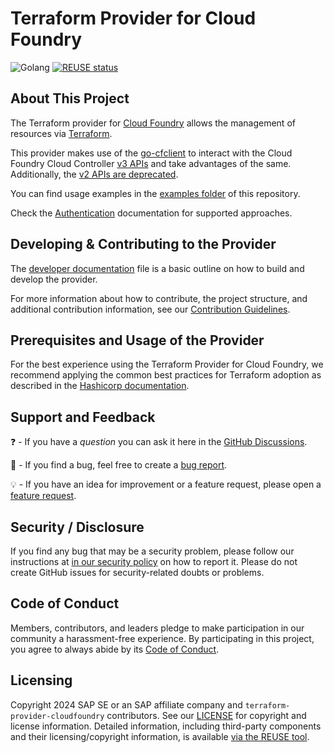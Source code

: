 # Terraform Provider for Cloud Foundry

![Golang](https://img.shields.io/badge/Go-1.22-informational)
[![REUSE status](https://api.reuse.software/badge/github.com/SAP/terraform-provider-cloudfoundry)](https://api.reuse.software/info/github.com/SAP/terraform-provider-cloudfoundry)

## About This Project

The Terraform provider for [Cloud Foundry](https://www.cloudfoundry.org/) allows the management of resources via [Terraform](https://terraform.io/).

This provider makes use of the [go-cfclient](https://github.com/cloudfoundry-community/go-cfclient) to interact with the Cloud Foundry Cloud Controller [v3 APIs](https://v3-apidocs.cloudfoundry.org/version/3.159.0/index.html) and take advantages of the same. Additionally, the [v2 APIs are deprecated](https://apidocs.cloudfoundry.org/16.22.0/).

You can find usage examples in the [examples folder](examples/) of this repository.

Check the [Authentication](docs/guides/Authentication.md) documentation for supported approaches.

## Developing & Contributing to the Provider

The [developer documentation](DEVELOPER.md) file is a basic outline on how to build and develop the provider. 

For more information about how to contribute, the project structure, and additional contribution information, see our [Contribution Guidelines](CONTRIBUTING.md).

## Prerequisites and Usage of the Provider

For the best experience using the Terraform Provider for Cloud Foundry, we recommend applying the common best practices for Terraform adoption as described in the [Hashicorp documentation](https://developer.hashicorp.com/well-architected-framework/operational-excellence/operational-excellence-terraform-maturity).

## Support and Feedback

❓ - If you have a *question* you can ask it here in the [GitHub Discussions](https://github.com/SAP/terraform-provider-cloudfoundry/discussions/).

🐞 - If you find a bug, feel free to create a [bug report](https://github.com/SAP/terraform-provider-cloudfoundry/issues/new?assignees=&labels=bug%2Cneeds-triage&projects=&template=bug_report.yml&title=%5BBUG%5D).

💡 - If you have an idea for improvement or a feature request, please open a [feature request](https://github.com/SAP/terraform-provider-cloudfoundry/issues/new?assignees=&labels=enhancement%2Cneeds-triage&projects=&template=feature_request.yml&title=%5BFEATURE%5D).

## Security / Disclosure

If you find any bug that may be a security problem, please follow our instructions at [in our security policy](https://github.com/SAP/terraform-provider-cloudfoundry/security/policy) on how to report it. Please do not create GitHub issues for security-related doubts or problems.

## Code of Conduct

Members, contributors, and leaders pledge to make participation in our community a harassment-free experience. By participating in this project, you agree to always abide by its [Code of Conduct](https://github.com/SAP/.github/blob/main/CODE_OF_CONDUCT.md).

## Licensing

Copyright 2024 SAP SE or an SAP affiliate company and `terraform-provider-cloudfoundry` contributors. See our [LICENSE](LICENSE) for copyright and license information. Detailed information, including third-party components and their licensing/copyright information, is available [via the REUSE tool](https://api.reuse.software/info/github.com/SAP/terraform-provider-cloudfoundry).
